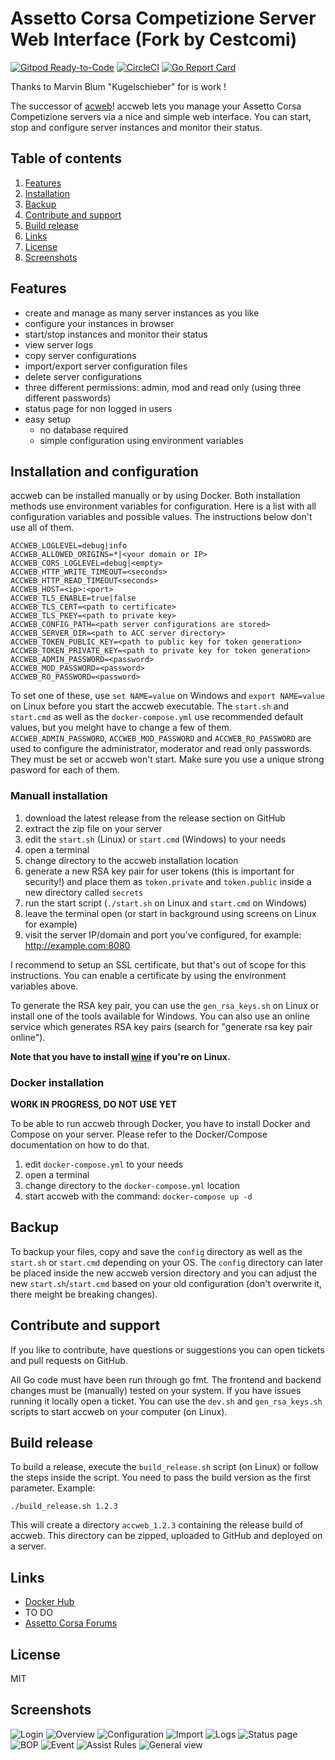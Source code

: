 # Assetto Corsa Competizione Server Web Interface (Fork by Cestcomi)

[![Gitpod Ready-to-Code](https://img.shields.io/badge/Gitpod-Ready--to--Code-blue?logo=gitpod)](https://gitpod.io/#https://github.com/assetto-corsa-web/accweb) 
[![CircleCI](https://circleci.com/gh/assetto-corsa-web/accweb.svg?style=svg)](https://circleci.com/gh/assetto-corsa-web/accweb)
[![Go Report Card](https://goreportcard.com/badge/github.com/assetto-corsa-web/accweb)](https://goreportcard.com/report/github.com/assetto-corsa-web/accweb)

Thanks to Marvin Blum "Kugelschieber" for is work !

The successor of [acweb](https://github.com/assetto-corsa-web/acweb)! accweb lets you manage your Assetto Corsa Competizione servers via a nice and simple web interface. You can start, stop and configure server instances and monitor their status.

## Table of contents

1. [Features](#features)
2. [Installation](#installation)
3. [Backup](#backup)
4. [Contribute and support](#support)
5. [Build release](#release)
6. [Links](#links)
7. [License](#license)
8. [Screenshots](#screenshots)

## Features
<a name="features" />

* create and manage as many server instances as you like
* configure your instances in browser
* start/stop instances and monitor their status
* view server logs
* copy server configurations
* import/export server configuration files
* delete server configurations
* three different permissions: admin, mod and read only (using three different passwords)
* status page for non logged in users
* easy setup
    * no database required
    * simple configuration using environment variables

## Installation and configuration
<a name="installation" />

accweb can be installed manually or by using Docker. Both installation methods use environment variables for configuration. Here is a list with all configuration variables and possible values. The instructions below don't use all of them.

```
ACCWEB_LOGLEVEL=debug|info
ACCWEB_ALLOWED_ORIGINS=*|<your domain or IP>
ACCWEB_CORS_LOGLEVEL=debug|<empty>
ACCWEB_HTTP_WRITE_TIMEOUT=<seconds>
ACCWEB_HTTP_READ_TIMEOUT<seconds>
ACCWEB_HOST=<ip>:<port>
ACCWEB_TLS_ENABLE=true|false
ACCWEB_TLS_CERT=<path to certificate>
ACCWEB_TLS_PKEY=<path to private key>
ACCWEB_CONFIG_PATH=<path server configurations are stored>
ACCWEB_SERVER_DIR=<path to ACC server directory>
ACCWEB_TOKEN_PUBLIC_KEY=<path to public key for token generation>
ACCWEB_TOKEN_PRIVATE_KEY=<path to private key for token generation>
ACCWEB_ADMIN_PASSWORD=<password>
ACCWEB_MOD_PASSWORD=<password>
ACCWEB_RO_PASSWORD=<password>
```

To set one of these, use `set NAME=value` on Windows and `export NAME=value` on Linux before you start the accweb executable. The `start.sh` and `start.cmd` as well as the `docker-compose.yml` use recommended default values, but you meight have to change a few of them.
`ACCWEB_ADMIN_PASSWORD`, `ACCWEB_MOD_PASSWORD` and `ACCWEB_RO_PASSWORD` are used to configure the administrator, moderator and read only passwords. They must be set or accweb won't start. Make sure you use a unique strong pasword for each of them.

### Manuall installation

1. download the latest release from the release section on GitHub
2. extract the zip file on your server
3. edit the `start.sh` (Linux) or `start.cmd` (Windows) to your needs
4. open a terminal
5. change directory to the accweb installation location
6. generate a new RSA key pair for user tokens (this is important for security!) and place them as `token.private` and `token.public` inside a new directory called `secrets`
7. run the start script (`./start.sh` on Linux and `start.cmd` on Windows)
8. leave the terminal open (or start in background using screens on Linux for example)
9. visit the server IP/domain and port you've configured, for example: http://example.com:8080

I recommend to setup an SSL certificate, but that's out of scope for this instructions. You can enable a certificate by using the environment variables above.

To generate the RSA key pair, you can use the `gen_rsa_keys.sh` on Linux or install one of the tools available for Windows. You can also use an online service which generates RSA key pairs (search for "generate rsa key pair online").

**Note that you have to install [wine](https://www.winehq.org/) if you're on Linux.**

### Docker installation

**WORK IN PROGRESS, DO NOT USE YET**

To be able to run accweb through Docker, you have to install Docker and Compose on your server. Please refer to the Docker/Compose documentation on how to do that.

1. edit `docker-compose.yml` to your needs
2. open a terminal
3. change directory to the `docker-compose.yml` location
4. start accweb with the command: `docker-compose up -d`

## Backup
<a name="backup" />

To backup your files, copy and save the `config` directory as well as the `start.sh` or `start.cmd` depending on your OS. The `config` directory can later be placed inside the new accweb version directory and you can adjust the new `start.sh`/`start.cmd` based on your old configuration (don't overwrite it, there meight be breaking changes).

## Contribute and support
<a name="support" />

If you like to contribute, have questions or suggestions you can open tickets and pull requests on GitHub.

All Go code must have been run through go fmt. The frontend and backend changes must be (manually) tested on your system. If you have issues running it locally open a ticket. You can use the `dev.sh` and `gen_rsa_keys.sh` scripts to start accweb on your computer (on Linux).

## Build release
<a name="release" />

To build a release, execute the `build_release.sh` script (on Linux) or follow the steps inside the script. You need to pass the build version as the first parameter. Example:

```
./build_release.sh 1.2.3
```

This will create a directory `accweb_1.2.3` containing the release build of accweb. This directory can be zipped, uploaded to GitHub and deployed on a server.

## Links
<a name="links" />

* [Docker Hub](https://cloud.docker.com/repository/docker/kugel/accweb/general)
* TO DO
* [Assetto Corsa Forums](https://www.assettocorsa.net/forum/index.php?threads/release-accweb-assetto-corsa-competizione-server-management-tool-via-web-interface.57572/)

## License
<a name="license" />

MIT

## Screenshots
<a name="screenshots" />

![Login](screenshots/login.png)
![Overview](screenshots/overview.png)
![Configuration](screenshots/configuration.png)
![Import](screenshots/import.png)
![Logs](screenshots/logs.png)
![Status page](screenshots/statuspage.png)
![BOP](screenshots/bop.png)
![Event](screenshots/event.png)
![Assist Rules](screenshots/assistrules.png)
![General view](screenshots/view.png)
